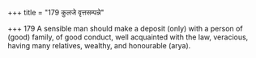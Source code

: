 +++
title = "179 कुलजे वृत्तसम्पन्ने"

+++
179	A sensible man should make a deposit (only) with a person of (good) family, of good conduct, well acquainted with the law, veracious, having many relatives, wealthy, and honourable (arya).